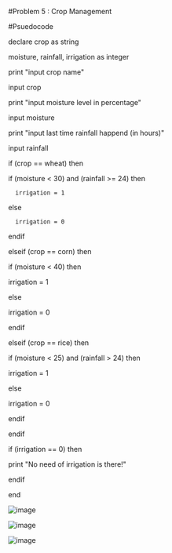#Problem 5 : Crop Management

#Psuedocode

declare crop as string

moisture, rainfall, irrigation as integer

print "input crop name"

input crop

print "input moisture level in percentage"

input moisture

print "input last time rainfall happend (in hours)" 

input rainfall

if (crop == wheat) then 

   if (moisture < 30) and (rainfall >= 24) then
      
      irrigation = 1 
   
   else 
      
      irrigation = 0 
   
   endif 

elseif (crop == corn) then

   if (moisture < 40) then 
   
   irrigation = 1 
   
   else 
   
   irrigation = 0 
   
   endif

elseif (crop == rice) then

   if (moisture < 25) and (rainfall > 24) then
   
   irrigation = 1 
   
   else 
   
   irrigation = 0 
   
   endif

endif

if (irrigation == 0) then
   
   print "No need of irrigation is there!"   

endif 

end

![image](https://github.com/user-attachments/assets/11b41200-224e-419f-bcfd-be980a75e7c3)

![image](https://github.com/user-attachments/assets/c3826276-906e-4dfd-a122-9bce76e8cf63)

![image](https://github.com/user-attachments/assets/e89f36a6-cdb6-4b52-ab49-dc9bff917ff5)





